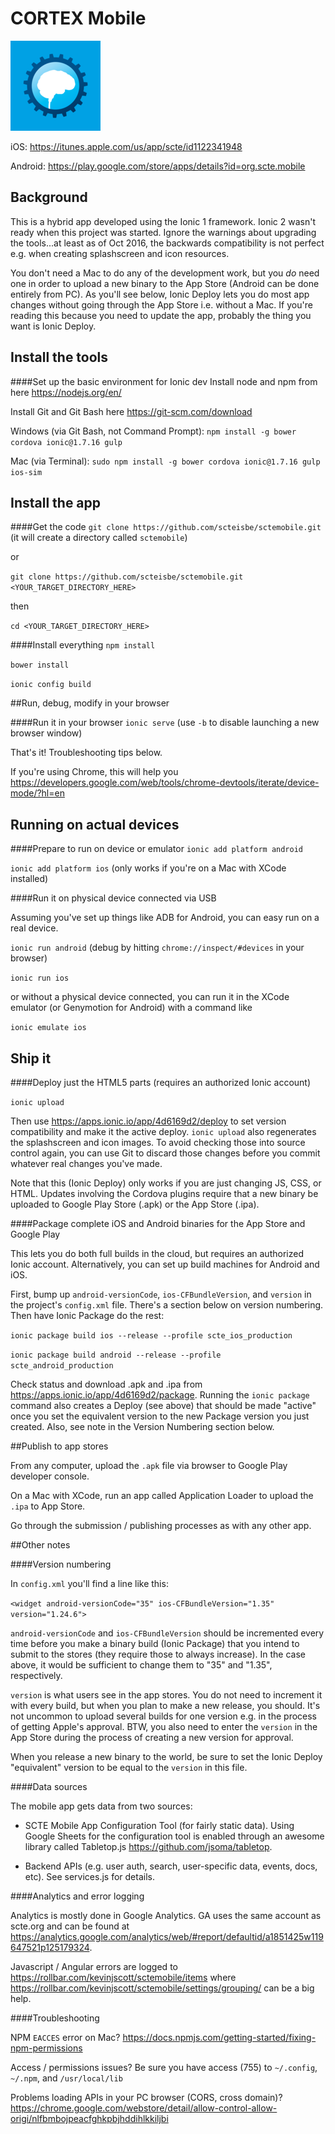 # CORTEX Mobile
![alt text](https://raw.githubusercontent.com/scteisbe/sctemobile/master/resources/ios/icon/icon-72%402x.png "CORTEX Mobile")

iOS: https://itunes.apple.com/us/app/scte/id1122341948

Android: https://play.google.com/store/apps/details?id=org.scte.mobile

## Background
This is a hybrid app developed using the Ionic 1 framework. Ionic 2 wasn't ready when this project was started. Ignore the warnings about upgrading the tools...at least as of Oct 2016, the backwards compatibility is not perfect e.g. when creating splashscreen and icon resources.

You don't need a Mac to do any of the development work, but you _do_ need one in order to upload a new binary to the App Store (Android can be done entirely from PC). As you'll see below, Ionic Deploy lets you do most app changes without going through the App Store i.e. without a Mac. If you're reading this because you need to update the app, probably the thing you want is Ionic Deploy.

## Install the tools

####Set up the basic environment for Ionic dev
Install node and npm from here https://nodejs.org/en/

Install Git and Git Bash here https://git-scm.com/download

Windows (via Git Bash, not Command Prompt): `npm install -g bower cordova ionic@1.7.16 gulp`

Mac (via Terminal): `sudo npm install -g bower cordova ionic@1.7.16 gulp ios-sim`

## Install the app

####Get the code
`git clone https://github.com/scteisbe/sctemobile.git` (it will create a directory called `sctemobile`)

or 

`git clone https://github.com/scteisbe/sctemobile.git <YOUR_TARGET_DIRECTORY_HERE>`

then

`cd <YOUR_TARGET_DIRECTORY_HERE>`

####Install everything
`npm install`

`bower install`

`ionic config build`

##Run, debug, modify in your browser

####Run it in your browser
`ionic serve`  (use `-b` to disable launching a new browser window)

That's it! Troubleshooting tips below.

If you're using Chrome, this will help you https://developers.google.com/web/tools/chrome-devtools/iterate/device-mode/?hl=en

## Running on actual devices

####Prepare to run on device or emulator
`ionic add platform android`

`ionic add platform ios` (only works if you're on a Mac with XCode installed)

####Run it on physical device connected via USB

Assuming you've set up things like ADB for Android, you can easy run on a real device.

`ionic run android`  (debug by hitting `chrome://inspect/#devices` in your browser)

`ionic run ios`

or without a physical device connected, you can run it in the XCode emulator (or Genymotion for Android) with a command like

`ionic emulate ios`

## Ship it

####Deploy just the HTML5 parts (requires an authorized Ionic account)

`ionic upload`

Then use https://apps.ionic.io/app/4d6169d2/deploy to set version compatibility and make it the active deploy. `ionic upload` also regenerates the splashscreen and icon images. To avoid checking those into source control again, you can use Git to discard those changes before you commit whatever real changes you've made.

Note that this (Ionic Deploy) only works if you are just changing JS, CSS, or HTML. Updates involving the Cordova plugins require that a new binary be uploaded to Google Play Store (.apk) or the App Store (.ipa).

####Package complete iOS and Android binaries for the App Store and Google Play

This lets you do both full builds in the cloud, but requires an authorized Ionic account. Alternatively, you can set up build machines for Android and iOS.

First, bump up `android-versionCode`, `ios-CFBundleVersion`, and `version` in the project's `config.xml` file. There's a section below on version numbering. Then have Ionic Package do the rest:

`ionic package build ios --release --profile scte_ios_production`

`ionic package build android --release --profile scte_android_production`

Check status and download .apk and .ipa from https://apps.ionic.io/app/4d6169d2/package. Running the `ionic package` command also creates a Deploy (see above) that should be made "active" once you set the equivalent version to the new Package version you just created. Also, see note in the Version Numbering section below.

##Publish to app stores

From any computer, upload the `.apk` file via browser to Google Play developer console.

On a Mac with XCode, run an app called Application Loader to upload the `.ipa` to App Store.

Go through the submission / publishing processes as with any other app.

##Other notes

####Version numbering

In `config.xml` you'll find a line like this:

`<widget android-versionCode="35" ios-CFBundleVersion="1.35" version="1.24.6">`

`android-versionCode` and `ios-CFBundleVersion` should be incremented every time before you make a binary build (Ionic Package) that you intend to submit to the stores (they require those to always increase). In the case above, it would be sufficient to change them to "35" and "1.35", respectively.

`version` is what users see in the app stores. You do not need to increment it with every build, but when you plan to make a new release, you should. It's not uncommon to upload several builds for one version e.g. in the process of getting Apple's approval. BTW, you also need to enter the `version` in the App Store during the process of creating a new version for approval.

When you release a new binary to the world, be sure to set the Ionic Deploy "equivalent" version to be equal to the `version` in this file.

####Data sources

The mobile app gets data from two sources:

- SCTE Mobile App Configuration Tool (for fairly static data). Using Google Sheets for the configuration tool is enabled through an awesome library called Tabletop.js https://github.com/jsoma/tabletop.

- Backend APIs (e.g. user auth, search, user-specific data, events, docs, etc). See services.js for details.


####Analytics and error logging

Analytics is mostly done in Google Analytics. GA uses the same account as scte.org and can be found at https://analytics.google.com/analytics/web/#report/defaultid/a1851425w119647521p125179324.

Javascript / Angular errors are logged to https://rollbar.com/kevinjscott/sctemobile/items where https://rollbar.com/kevinjscott/sctemobile/settings/grouping/ can be a big help.

####Troubleshooting

NPM `EACCES` error on Mac? https://docs.npmjs.com/getting-started/fixing-npm-permissions

Access / permissions issues? Be sure you have access (755) to `~/.config`, `~/.npm`, and `/usr/local/lib`

Problems loading APIs in your PC browser (CORS, cross domain)? https://chrome.google.com/webstore/detail/allow-control-allow-origi/nlfbmbojpeacfghkpbjhddihlkkiljbi

